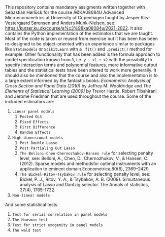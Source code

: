 This repository contains mandatory assigments written together with Sebastian Hørlück for the course AØKA08084U Advanced Microeconometrics at University of Copenhagen taught by Jesper Riis-Vestergaard Sørensen and Anders Munk-Nielsen, see: https://kurser.ku.dk/course/a%c3%98ka08084u/2021-2022. It also contains the Python implementation of the estimators that we are taught. Most of the code is taken or reused from exercise but it has been has been re-designed to be object-oriented with an experience similar to packages like `Statsmodels` or `ScikitLearn` with a `.fit()` and `.predict()` method for example. Other functionality that has been added is the formula approach to model specification known from `R`, i.e. `y ~ x1 + x2` with the possibility to specify interaction terms and polynomial features, more informative output tables and the statistical tests have been altered to work more generally. It should also be mentioned that the course and also the implementation is to a large extent informed by the fantastic books: *Econometric Analysis of Cross Section and Panel Data (2010)* by Jeffrey M. Wooldridge and *The Elements of Statistical Learning (2009)* by  Trevor Hastie, Robert Tibshirani and Jerome Friedman that are used throughout the course. Some of the included estimators are:

1. `Linear panel models`
    1. `Pooled OLS`
    2. `Fixed Effects`
    3. `First Difference`
    4. `Random Effects`
2. `High dimensional models`
    1. `Post Double Lasso`
    2. `Post Partialing Out Lasso`
    3. `The Belloni-Chen-Chernozhukov-Hansen rule` for selecting penalty level, see: Belloni, A., Chen, D., Chernozhukov, V., & Hansen, C. (2012). Sparse models and methodsfor optimal instruments with an application to eminent domain.Econometrica,80(6), 2369–2429
    4. `The Bickel-Ritov-Tsybakov rule` for selecting penalty level, see: Bickel, P. J., Ritov, Y. A., & Tsybakov, A. B. (2009). Simultaneous analysis of Lasso and Dantzig selector. The Annals of statistics, 37(4), 1705-1732.
4. `Non-linear models`

And some statistical tests:

1. `Test for serial correlation in panel models`
2. `The Hausman test`
3. `Test for strict exogenity in panel models`
4. `The wald test`
